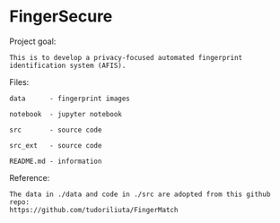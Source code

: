 # FingerSecure

Project goal:

    This is to develop a privacy-focused automated fingerprint identification system (AFIS).


Files:

    data      - fingerprint images

    notebook  - jupyter notebook

    src       - source code 

    src_ext   - source code

    README.md - information



Reference:

    The data in ./data and code in ./src are adopted from this github repo:
    https://github.com/tudoriliuta/FingerMatch


